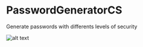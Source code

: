 # PasswordGeneratorCS
Generate passwords with differents levels of security

![alt text](https://user-images.githubusercontent.com/49618271/101537351-9d7f1e80-399b-11eb-8ea0-0d983dcc3c8a.png)
